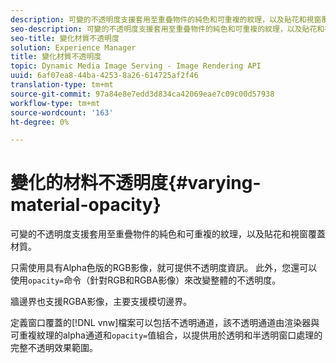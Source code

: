 ```yaml
---
description: 可變的不透明度支援套用至重疊物件的純色和可重複的紋理，以及貼花和視窗覆蓋材質。
seo-description: 可變的不透明度支援套用至重疊物件的純色和可重複的紋理，以及貼花和視窗覆蓋材質。
seo-title: 變化材質不透明度
solution: Experience Manager
title: 變化材質不透明度
topic: Dynamic Media Image Serving - Image Rendering API
uuid: 6af07ea8-44ba-4253-8a26-614725af2f46
translation-type: tm+mt
source-git-commit: 97a84e8e7edd3d834ca42069eae7c09c00d57938
workflow-type: tm+mt
source-wordcount: '163'
ht-degree: 0%

---
```



# 變化的材料不透明度{#varying-material-opacity}

可變的不透明度支援套用至重疊物件的純色和可重複的紋理，以及貼花和視窗覆蓋材質。

只需使用具有Alpha色版的RGB影像，就可提供不透明度資訊。 此外，您還可以使用`opacity=`命令（針對RGB和RGBA影像）來改變整體的不透明度。

牆邊界也支援RGBA影像，主要支援模切邊界。

定義窗口覆蓋的[!DNL vnw]檔案可以包括不透明通道，該不透明通道由渲染器與可重複紋理的alpha通道和`opacity=`值組合，以提供用於透明和半透明窗口處理的完整不透明效果範圍。
